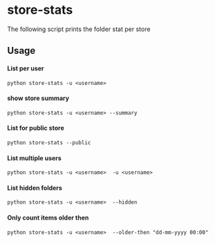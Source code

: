 store-stats
================

The following script prints the folder stat per store

## Usage

#### List per user

    python store-stats -u <username> 

#### show store summary 

    python store-stats -u <username> --summary
    
#### List for public store

    python store-stats --public
    
#### List multiple users 

    python store-stats -u <username>  -u <username> 
    
#### List hidden folders 

    python store-stats -u <username>  --hidden

#### Only count items older then

    python store-stats -u <username>  --older-then "dd-mm-yyyy 00:00"